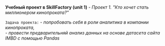 **Учебный проект в SkillFactory (unit 1)** - *Проект 1. "Кто хочет стать миллионером кинопроката?"*


`Задача проекта:` - *попробовать себя в роли аналитика в компании кинопроката,                  
		  - провести предварительняй анализ данных на основе датасета сайта IMBD с помощью
		    Pandas*
